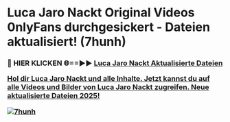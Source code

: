 # Luca Jaro Nackt Original Videos 0nlyFans durchgesickert - Dateien aktualisiert! (7hunh)

<h3>🔴 HIER KLICKEN 🌐==►► <a href="https://tinyurl.com/h6vf6nb8" rel="nofollow">Luca Jaro Nackt Aktualisierte Dateien

Hol dir Luca Jaro Nackt und alle Inhalte. Jetzt kannst du auf alle Videos und Bilder von Luca Jaro Nackt zugreifen. Neue aktualisierte Dateien 2025!

[![7hunh](https://i.imgur.com/sD4kR3V.gif)](https://tinyurl.com/h6vf6nb8)
